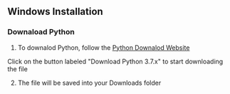 ## Windows Installation

### Downaload Python
1. To downalod Python, follow the [Python Downalod Website](https://www.python.org/downloads/)

  Click on the button labeled "Download Python 3.7.x" to start downloading the file

2. The file will be saved into your Downloads folder


